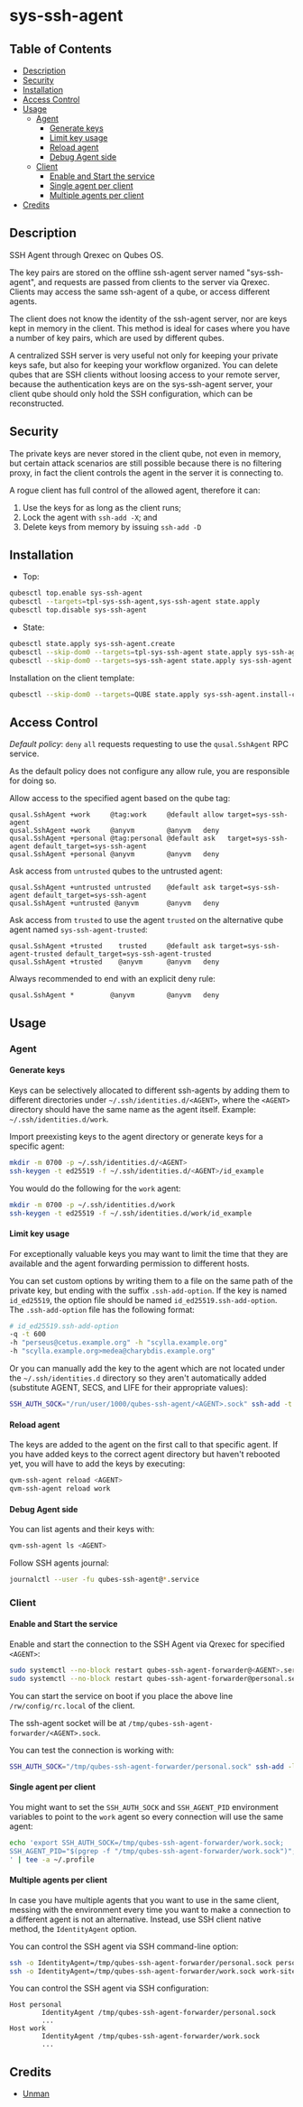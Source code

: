 # sys-ssh-agent

## Table of Contents

* [Description](#description)
* [Security](#security)
* [Installation](#installation)
* [Access Control](#access-control)
* [Usage](#usage)
  * [Agent](#agent)
    * [Generate keys](#generate-keys)
    * [Limit key usage](#limit-key-usage)
    * [Reload agent](#reload-agent)
    * [Debug Agent side](#debug-agent-side)
  * [Client](#client)
    * [Enable and Start the service](#enable-and-start-the-service)
    * [Single agent per client](#single-agent-per-client)
    * [Multiple agents per client](#multiple-agents-per-client)
* [Credits](#credits)

## Description

SSH Agent through Qrexec on Qubes OS.

The key pairs are stored on the offline ssh-agent server named
"sys-ssh-agent", and requests are passed from clients to the server via
Qrexec. Clients may access the same ssh-agent of a qube, or access different
agents.

The client does not know the identity of the ssh-agent server, nor are keys
kept in memory in the client. This method is ideal for cases where you have a
number of key pairs, which are used by different qubes.

A centralized SSH server is very useful not only for keeping your private keys
safe, but also for keeping your workflow organized. You can delete qubes that
are SSH clients without loosing access to your remote server, because the
authentication keys are on the sys-ssh-agent server, your client qube should
only hold the SSH configuration, which can be reconstructed.

## Security

The private keys are never stored in the client qube, not even in memory, but
certain attack scenarios are still possible because there is no filtering
proxy, in fact the client controls the agent in the server it is connecting
to.

A rogue client has full control of the allowed agent, therefore it can:

1. Use the keys for as long as the client runs;
2. Lock the agent with `ssh-add -X`; and
3. Delete keys from memory by issuing `ssh-add -D`

## Installation

- Top:
```sh
qubesctl top.enable sys-ssh-agent
qubesctl --targets=tpl-sys-ssh-agent,sys-ssh-agent state.apply
qubesctl top.disable sys-ssh-agent
```

- State:
```sh
qubesctl state.apply sys-ssh-agent.create
qubesctl --skip-dom0 --targets=tpl-sys-ssh-agent state.apply sys-ssh-agent.install
qubesctl --skip-dom0 --targets=sys-ssh-agent state.apply sys-ssh-agent.configure
```

Installation on the client template:
```sh
qubesctl --skip-dom0 --targets=QUBE state.apply sys-ssh-agent.install-client
```

## Access Control

_Default policy_: `deny` `all` requests requesting to use the
`qusal.SshAgent` RPC service.

As the default policy does not configure any allow rule, you are responsible
for doing so.

Allow access to the specified agent based on the qube tag:
```qrexecpolicy
qusal.SshAgent +work     @tag:work     @default allow target=sys-ssh-agent
qusal.SshAgent +work     @anyvm        @anyvm   deny
qusal.SshAgent +personal @tag:personal @default ask   target=sys-ssh-agent default_target=sys-ssh-agent
qusal.SshAgent +personal @anyvm        @anyvm   deny
```

Ask access from `untrusted` qubes to the untrusted agent:
```qrexecpolicy
qusal.SshAgent +untrusted untrusted    @default ask target=sys-ssh-agent default_target=sys-ssh-agent
qusal.SshAgent +untrusted @anyvm       @anyvm   deny
```

Ask access from `trusted` to use the agent `trusted` on the alternative qube agent named `sys-ssh-agent-trusted`:
```qrexecpolicy
qusal.SshAgent +trusted    trusted     @default ask target=sys-ssh-agent-trusted default_target=sys-ssh-agent-trusted
qusal.SshAgent +trusted    @anyvm      @anyvm   deny
```

Always recommended to end with an explicit deny rule:
```qrexecpolicy
qusal.SshAgent *         @anyvm        @anyvm   deny
```

## Usage

### Agent

#### Generate keys

Keys can be selectively allocated to different ssh-agents by adding them to
different directories under `~/.ssh/identities.d/<AGENT>`, where the `<AGENT>`
directory should  have the same name as the agent itself. Example:
`~/.ssh/identities.d/work`.

Import preexisting keys to the agent directory or generate keys for a specific
agent:
```sh
mkdir -m 0700 -p ~/.ssh/identities.d/<AGENT>
ssh-keygen -t ed25519 -f ~/.ssh/identities.d/<AGENT>/id_example
```

You would do the following for the `work` agent:
```sh
mkdir -m 0700 -p ~/.ssh/identities.d/work
ssh-keygen -t ed25519 -f ~/.ssh/identities.d/work/id_example
```

#### Limit key usage

For exceptionally valuable keys you may want to limit the time that they are
available and the agent forwarding permission to different hosts.

You can set custom options by writing them to a file on the same path of the
private key, but ending with the suffix `.ssh-add-option`. If the key is named
`id_ed25519`, the option file should be named `id_ed25519.ssh-add-option`.
The `.ssh-add-option` file has the following format:
```sh
# id_ed25519.ssh-add-option
-q -t 600
-h "perseus@cetus.example.org" -h "scylla.example.org"
-h "scylla.example.org>medea@charybdis.example.org"
```

Or you can manually add the key to the agent which are not located under the
`~/.ssh/identities.d` directory so they aren't automatically added (substitute
AGENT, SECS, and LIFE for their appropriate values):
```sh
SSH_AUTH_SOCK="/run/user/1000/qubes-ssh-agent/<AGENT>.sock" ssh-add -t <SECS> -f <FILE>
```

#### Reload agent

The keys are added to the agent on the first call to that specific agent.
If you have added keys to the correct agent directory but haven't rebooted
yet, you will have to add the keys by executing:
```sh
qvm-ssh-agent reload <AGENT>
qvm-ssh-agent reload work
```

#### Debug Agent side

You can list agents and their keys with:
```sh
qvm-ssh-agent ls <AGENT>
```

Follow SSH agents journal:
```sh
journalctl --user -fu qubes-ssh-agent@*.service
```

### Client

#### Enable and Start the service

Enable and start the connection to the SSH Agent via Qrexec for specified
`<AGENT>`:
```sh
sudo systemctl --no-block restart qubes-ssh-agent-forwarder@<AGENT>.service
sudo systemctl --no-block restart qubes-ssh-agent-forwarder@personal.service
```
You can start the service on boot if you place the above line
`/rw/config/rc.local` of the client.

The ssh-agent socket will be at `/tmp/qubes-ssh-agent-forwarder/<AGENT>.sock`.

You can test the connection is working with:
```sh
SSH_AUTH_SOCK="/tmp/qubes-ssh-agent-forwarder/personal.sock" ssh-add -l
```

#### Single agent per client

You might want to set the `SSH_AUTH_SOCK` and `SSH_AGENT_PID` environment
variables to point to the `work` agent so every connection will use the same
agent:
```sh
echo 'export SSH_AUTH_SOCK=/tmp/qubes-ssh-agent-forwarder/work.sock;
SSH_AGENT_PID="$(pgrep -f "/tmp/qubes-ssh-agent-forwarder/work.sock")";
' | tee -a ~/.profile
```

#### Multiple agents per client

In case you have multiple agents that you want to use in the same client,
messing with the environment every time you want to make a connection to a
different agent is not an alternative. Instead, use SSH client native method,
the `IdentityAgent` option.

You can control the SSH agent via SSH command-line option:
```sh
ssh -o IdentityAgent=/tmp/qubes-ssh-agent-forwarder/personal.sock personal-site.com
ssh -o IdentityAgent=/tmp/qubes-ssh-agent-forwarder/work.sock work-site.com
```
You can control the SSH agent via SSH configuration:
```sshconfig
Host personal
        IdentityAgent /tmp/qubes-ssh-agent-forwarder/personal.sock
        ...
Host work
        IdentityAgent /tmp/qubes-ssh-agent-forwarder/work.sock
        ...
```

## Credits

- [Unman](https://github.com/unman/qubes-ssh-agent)
